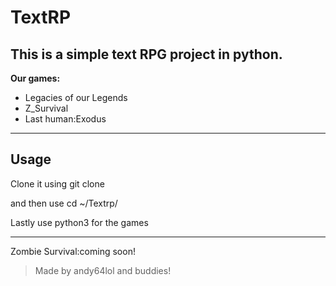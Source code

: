 # **TextRP**

This is a simple text RPG project in python.
---

**Our games:**

* Legacies of our Legends
* Z_Survival
* Last human:Exodus

---

## Usage

Clone it using git clone

and then use cd ~/Textrp/

Lastly use python3 for the games

---

Zombie Survival:coming soon!

> Made by andy64lol and buddies!
